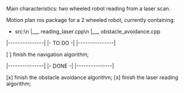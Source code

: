 Main characteristics: two wheeled robot reading from a laser scan.

Motion plan ros package for a 2 wheeled robot, currently containing:
- src:\n
  |___ reading_laser.cpp\n
  |___ obstacle_avoidance.cpp

|---------------|
|-    TO DO    -|
|---------------|

[ ] finish the navigation algorithm;

|---------------|
|-    DONE     -|
|---------------|

[x] finish the obstacle avoidance algorithm;
[x] finish the laser reading algorithm;
